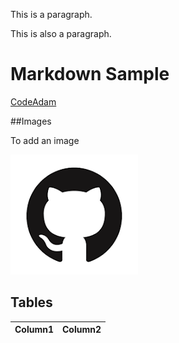 

This is a paragraph.

This is also a paragraph.

# Markdown Sample
[CodeAdam](https://codeadam.ca)


##Images

To add an image

![Github Logo](images/Github.png)


## Tables
 Column1 | Column2
 -- | --

